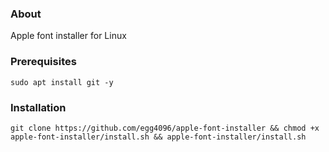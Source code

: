 ### About
Apple font installer for Linux

### Prerequisites
`sudo apt install git -y`

### Installation
```
git clone https://github.com/egg4096/apple-font-installer && chmod +x apple-font-installer/install.sh && apple-font-installer/install.sh
```
